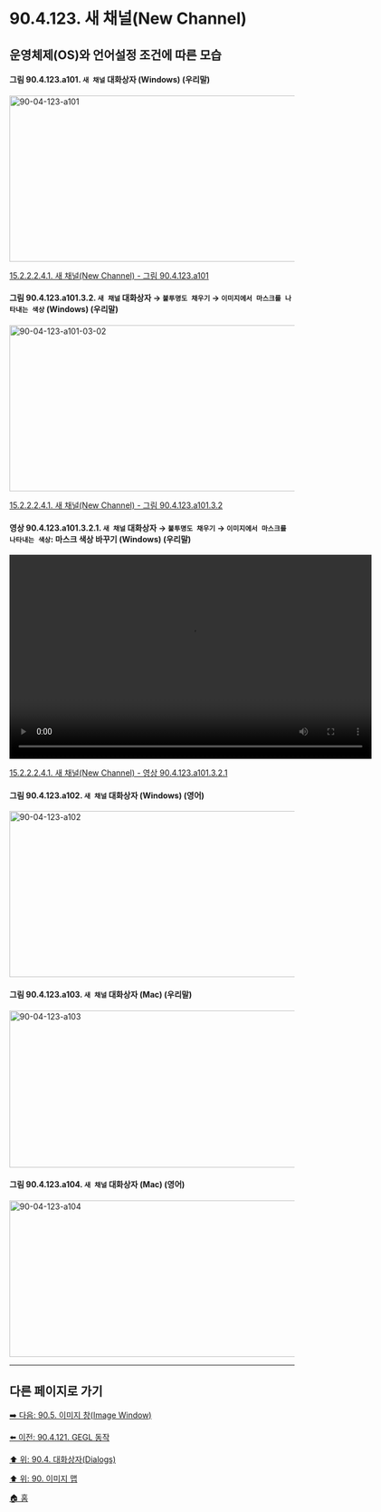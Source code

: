 # 90.4.123. 새 채널(New Channel)
## 운영체제(OS)와 언어설정 조건에 따른 모습

<a id="90-04-123-a101"></a>

#### 그림 90.4.123.a101. `새 채널` 대화상자 (Windows) (우리말)
<img width="560" height="293" alt="90-04-123-a101" src="https://github.com/wonder13662/gimp/assets/15767104/62a4f39f-e241-4c1b-a6be-efc39b0bea8a" />

[15.2.2.2.4.1. 새 채널(New Channel) - 그림 90.4.123.a101](./15-02-02-02-04-01-new_channel.md#90-04-123-a101)

<a id="90-04-123-a101-03-02"></a>

#### 그림 90.4.123.a101.3.2. `새 채널` 대화상자 → `불투명도 채우기` → `이미지에서 마스크를 나타내는 색상` (Windows) (우리말)
<img width="560" height="293" alt="90-04-123-a101-03-02" src="https://github.com/wonder13662/gimp/assets/15767104/c68ff987-9901-4993-a771-2ffcf0dd45dd" />

[15.2.2.2.4.1. 새 채널(New Channel) - 그림 90.4.123.a101.3.2](./15-02-02-02-04-01-new_channel.md#90-04-123-a101-03-02)

<a id="90-04-123-a101-03-02-01"></a>

#### 영상 90.4.123.a101.3.2.1. `새 채널` 대화상자 → `불투명도 채우기` → `이미지에서 마스크를 나타내는 색상`: 마스크 색상 바꾸기 (Windows) (우리말)
<video controls="controls" width="640" height="360" src="https://github.com/wonder13662/gimp/assets/15767104/195759ec-f1a2-43c6-a4a1-0bd259e31def"></video>

[15.2.2.2.4.1. 새 채널(New Channel) - 영상 90.4.123.a101.3.2.1](./15-02-02-02-04-01-new_channel.md#90-04-123-a101-03-02-01)

<a id="90-04-123-a102"></a>

#### 그림 90.4.123.a102. `새 채널` 대화상자 (Windows) (영어)
<img width="527" height="293" alt="90-04-123-a102" src="https://github.com/wonder13662/gimp/assets/15767104/0011b21f-039d-4eef-8170-9eabc5ee87f9" />

<a id="90-04-123-a103"></a>

#### 그림 90.4.123.a103. `새 채널` 대화상자 (Mac) (우리말)
<img width="548" height="277" alt="90-04-123-a103" src="https://github.com/wonder13662/gimp/assets/15767104/2ac0cb23-f5e4-4c45-a948-b215ce431a0f" />

<a id="90-04-123-a104"></a>

#### 그림 90.4.123.a104. `새 채널` 대화상자 (Mac) (영어)
<img width="541" height="276" alt="90-04-123-a104" src="https://github.com/wonder13662/gimp/assets/15767104/b0dcfae7-9cd1-42a2-8b9c-534673841523" />

***

## 다른 페이지로 가기

[➡️ 다음: 90.5. 이미지 창(Image Window)](./90-05-00-image_window.md)

[⬅️ 이전: 90.4.121. GEGL 동작](./90-04-121-gegl_operation.md)

[⬆️ 위: 90.4. 대화상자(Dialogs)](./90-04-00-dialogs.md)

[⬆️ 위: 90. 이미지 맵](./90-00-image-map.md)

[🏠 홈](./00-home.md)
